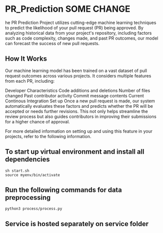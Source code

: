 # PR_Prediction SOME CHANGE

he PR Prediction Project utilizes cutting-edge machine learning techniques to predict the likelihood of your pull request (PR) being approved. By analyzing historical data from your project's repository, including factors such as code complexity, changes made, and past PR outcomes, our model can forecast the success of new pull requests.

## How It Works

Our machine learning model has been trained on a vast dataset of pull request outcomes across various projects. It considers multiple features from each PR, including:

Developer Characteristics
Code additions and deletions
Number of files changed
Past contributor activity
Commit message contents
Current Continous Integration Set up
Once a new pull request is made, our system automatically evaluates these factors and predicts whether the PR will be accepted or needs further revisions. This not only helps streamline the review process but also guides contributors in improving their submissions for a higher chance of approval.

For more detailed information on setting up and using this feature in your projects, refer to the following information.

## To start up virtual environment and install all dependencies

    sh start.sh
    source myenv/bin/activate

## Run the following commands for data preprocessing

    python3 process/process.py

## Service is hosted separately on service folder


